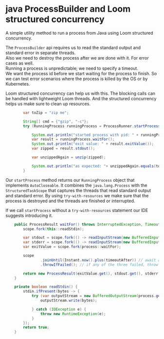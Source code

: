 
# java ProcessBuilder and Loom structured concurrency

A simple utility method to run a process from Java using Loom structured concurrency.

The `ProcessBuilder` api requires us to read the standard output and standard error in separate threads.  
Also we need to destroy the process after we are done with it. For error cases as well.  
Running a process is unpredictable; we need to specify a timeout.  
We want the process id before we start waiting for the process to finish. So we can test error scenarios where the process is killed by the OS or by Kubernetes.

Loom structured concurrency can help us with this. The blocking calls can be handled with lightweight Loom threads. And the structured concurrency helps us make sure to clean up resources.

```java
        var toZip = "zip me";

        String[] cmd = {"gzip", "-c"};
        try (RunningProcess runningProcess = ProcessRunner.startProcess(cmd, toZip.getBytes(StandardCharsets.UTF_8), Duration.ofSeconds(5))) {

            System.out.println("started process with pid: " + runningProcess.getProcess().pid());
            var result = runningProcess.waitFor();
            System.out.println("exit value: " + result.exitValue());
            var zipped = result.stdout();

            var unzippedAgain = unzip(zipped);

            System.out.println("as expected: "+ unzippedAgain.equals(toZip));
        }
```
Our `startProcess` method returns our `RunningProcess` object that implements `AutoCloseable`.
It combines the `java.lang.Process` with the `StructuredTaskScope` that captures the threads that read standard output and standard error.
By using `try-with-resources` we make sure that the process is destroyed and the threads are finished or interrupted.

If we call `startProcess` without a `try-with-resources` statement our IDE suggests introducing it.

```java
    public ProcessResult waitFor() throws InterruptedException, TimeoutException, ExecutionException {
        scope.fork(this::readStdin);

        var stdout = scope.fork(() -> readInputStream(new BufferedInputStream(process.getInputStream())));
        var stderr = scope.fork(() -> readInputStream(new BufferedInputStream(process.getErrorStream())));
        var exitValue = scope.fork(process::waitFor);

        scope
                .joinUntil(Instant.now().plus(timeoutAfter)) // await all four using a timeout
                .throwIfFailed(); // if any of the three failed, throw an exception

        return new ProcessResult(exitValue.get(), stdout.get(), stderr.get(), process.pid());
    }

    private boolean readStdin() {
        stdin.ifPresent(bytes -> {
            try (var outputStream = new BufferedOutputStream(process.getOutputStream())) {
                outputStream.write(bytes);

            } catch (IOException e) {
                throw new RuntimeException(e);
            }
        });
        return true;
    }

```
